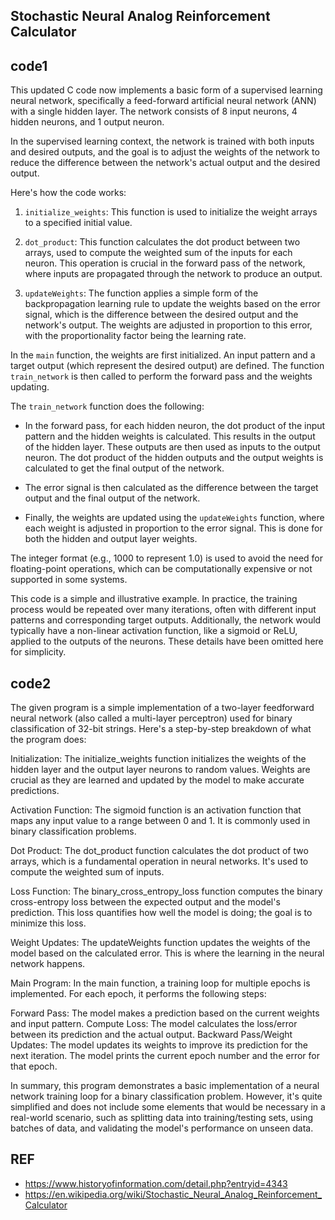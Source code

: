 ## Stochastic Neural Analog Reinforcement Calculator



## code1
This updated C code now implements a basic form of a supervised learning neural network, specifically a feed-forward artificial neural network (ANN) with a single hidden layer. The network consists of 8 input neurons, 4 hidden neurons, and 1 output neuron. 

In the supervised learning context, the network is trained with both inputs and desired outputs, and the goal is to adjust the weights of the network to reduce the difference between the network's actual output and the desired output.

Here's how the code works:

1. `initialize_weights`: This function is used to initialize the weight arrays to a specified initial value.

2. `dot_product`: This function calculates the dot product between two arrays, used to compute the weighted sum of the inputs for each neuron. This operation is crucial in the forward pass of the network, where inputs are propagated through the network to produce an output.

3. `updateWeights`: The function applies a simple form of the backpropagation learning rule to update the weights based on the error signal, which is the difference between the desired output and the network's output. The weights are adjusted in proportion to this error, with the proportionality factor being the learning rate. 

In the `main` function, the weights are first initialized. An input pattern and a target output (which represent the desired output) are defined. The function `train_network` is then called to perform the forward pass and the weights updating.

The `train_network` function does the following:

- In the forward pass, for each hidden neuron, the dot product of the input pattern and the hidden weights is calculated. This results in the output of the hidden layer. These outputs are then used as inputs to the output neuron. The dot product of the hidden outputs and the output weights is calculated to get the final output of the network.
  
- The error signal is then calculated as the difference between the target output and the final output of the network.

- Finally, the weights are updated using the `updateWeights` function, where each weight is adjusted in proportion to the error signal. This is done for both the hidden and output layer weights.

The integer format (e.g., 1000 to represent 1.0) is used to avoid the need for floating-point operations, which can be computationally expensive or not supported in some systems.

This code is a simple and illustrative example. In practice, the training process would be repeated over many iterations, often with different input patterns and corresponding target outputs. Additionally, the network would typically have a non-linear activation function, like a sigmoid or ReLU, applied to the outputs of the neurons. These details have been omitted here for simplicity.

## code2
The given program is a simple implementation of a two-layer feedforward neural network (also called a multi-layer perceptron) used for binary classification of 32-bit strings. Here's a step-by-step breakdown of what the program does:

Initialization: The initialize_weights function initializes the weights of the hidden layer and the output layer neurons to random values. Weights are crucial as they are learned and updated by the model to make accurate predictions.

Activation Function: The sigmoid function is an activation function that maps any input value to a range between 0 and 1. It is commonly used in binary classification problems.

Dot Product: The dot_product function calculates the dot product of two arrays, which is a fundamental operation in neural networks. It's used to compute the weighted sum of inputs.

Loss Function: The binary_cross_entropy_loss function computes the binary cross-entropy loss between the expected output and the model's prediction. This loss quantifies how well the model is doing; the goal is to minimize this loss.

Weight Updates: The updateWeights function updates the weights of the model based on the calculated error. This is where the learning in the neural network happens.

Main Program: In the main function, a training loop for multiple epochs is implemented. For each epoch, it performs the following steps:

Forward Pass: The model makes a prediction based on the current weights and input pattern.
Compute Loss: The model calculates the loss/error between its prediction and the actual output.
Backward Pass/Weight Updates: The model updates its weights to improve its prediction for the next iteration.
The model prints the current epoch number and the error for that epoch.

In summary, this program demonstrates a basic implementation of a neural network training loop for a binary classification problem. However, it's quite simplified and does not include some elements that would be necessary in a real-world scenario, such as splitting data into training/testing sets, using batches of data, and validating the model's performance on unseen data.

## REF
- https://www.historyofinformation.com/detail.php?entryid=4343
- https://en.wikipedia.org/wiki/Stochastic_Neural_Analog_Reinforcement_Calculator

